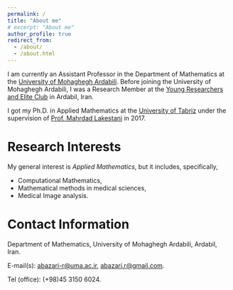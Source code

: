 ```yaml
---
permalink: /
title: "About me"
# excerpt: "About me"
author_profile: true
redirect_from: 
  - /about/
  - /about.html
---
```

I am currently an Assistant Professor in the Department of Mathematics at the [University of Mohaghegh Ardabili](https://uma.ac.ir). Before joining the University of Mohaghegh Ardabili, I was a Research Member at the [Young Researchers and Elite Club](https://bpj.ir/index_e.aspx) in Ardabil, Iran.

I got my Ph.D. in Applied Mathematics at the [University of Tabriz](https://tabrizu.ac.ir/en) under the supervision of [Prof. Mahrdad Lakestani](https://scholar.google.com/citations?user=UR2VEoQAAAAJ&hl=en) in 2017.



Research Interests
======
My general interest is *Applied Mathematics*, but it includes, specifically, 
* Computational Mathematics, 
* Mathematical methods in medical sciences, 
* Medical Image analysis.

Contact Information
======

Department of Mathematics, University of Mohaghegh Ardabili, Ardabil, Iran.

E-mail(s): abazari-r@uma.ac.ir, abazari.r@gmail.com.

Tel (office): (+98)45 3150 6024.





